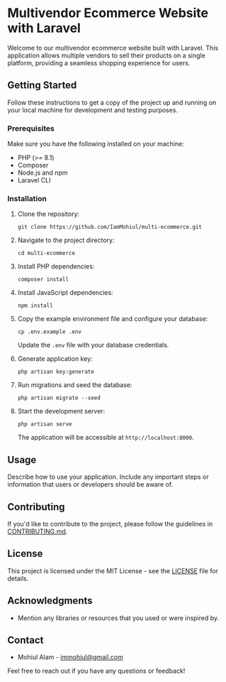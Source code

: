 # Multivendor Ecommerce Website with Laravel

Welcome to our multivendor ecommerce website built with Laravel. This application allows multiple vendors to sell their products on a single platform, providing a seamless shopping experience for users.

## Getting Started

Follow these instructions to get a copy of the project up and running on your local machine for development and testing purposes.

### Prerequisites

Make sure you have the following installed on your machine:

- PHP (>= 8.1)
- Composer
- Node.js and npm
- Laravel CLI

### Installation

1. Clone the repository:

   `git clone https://github.com/IamMohiul/multi-ecommerce.git`

2. Navigate to the project directory:

   `cd multi-ecommerce`

3. Install PHP dependencies:

   `composer install`

4. Install JavaScript dependencies:

   `npm install`

5. Copy the example environment file and configure your database:

   `cp .env.example .env`

   Update the `.env` file with your database credentials.

6. Generate application key:

   `php artisan key:generate`

7. Run migrations and seed the database:

   `php artisan migrate --seed`

8. Start the development server:

   `php artisan serve`

   The application will be accessible at `http://localhost:8000`.

## Usage

Describe how to use your application. Include any important steps or information that users or developers should be aware of.

## Contributing

If you'd like to contribute to the project, please follow the guidelines in [CONTRIBUTING.md](CONTRIBUTING.md).

## License

This project is licensed under the MIT License - see the [LICENSE](LICENSE) file for details.

## Acknowledgments

- Mention any libraries or resources that you used or were inspired by.

## Contact

- Mohiul Alam - immohiul@gmail.com

Feel free to reach out if you have any questions or feedback!
